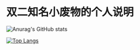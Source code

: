 # 双二知名小废物的个人说明
![Anurag's GitHub stats](https://github-readme-stats.vercel.app/api?username=PigeonMuyz&count_private=true&include_all_commits=true)

[![Top Langs](https://github-readme-stats.vercel.app/api/top-langs/?username=PigeonMuyz)](https://github.com/PigeonMuyz/github-readme-stats)


